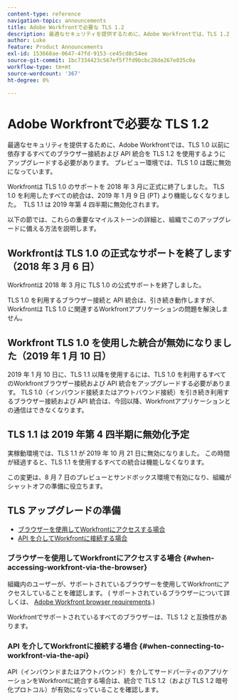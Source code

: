 ```yaml
---
content-type: reference
navigation-topic: announcements
title: Adobe Workfrontで必要な TLS 1.2
description: 最適なセキュリティを提供するために、Adobe Workfrontでは、TLS 1.2 を使用するために、TLS 1.0 以前に依存するすべてのブラウザー接続および API 統合をアップグレードする必要があります。プレビュー環境では、TLS 1.0 は既に無効になっています。
author: Luke
feature: Product Announcements
exl-id: 153668ae-0647-47fd-9153-ce45cd8c54ee
source-git-commit: 1bc7334423c567ef5f7fd9bcbc28de267e035c0a
workflow-type: tm+mt
source-wordcount: '367'
ht-degree: 0%

---
```


# Adobe Workfrontで必要な TLS 1.2

最適なセキュリティを提供するために、Adobe Workfrontでは、TLS 1.0 以前に依存するすべてのブラウザー接続および API 統合を TLS 1.2 を使用するようにアップグレードする必要があります。 プレビュー環境では、TLS 1.0 は既に無効になっています。

Workfrontは TLS 1.0 のサポートを 2018 年 3 月に正式に終了しました。 TLS 1.0 を利用したすべての統合は、2019 年 1 月 9 日 (PT) より機能しなくなりました。  TLS 1.1 は 2019 年第 4 四半期に無効化されます。

以下の節では、これらの重要なマイルストーンの詳細と、組織でこのアップグレードに備える方法を説明します。

## Workfrontは TLS 1.0 の正式なサポートを終了します（2018 年 3 月 6 日）

Workfrontは 2018 年 3 月に TLS 1.0 の公式サポートを終了しました。

TLS 1.0 を利用するブラウザー接続と API 統合は、引き続き動作しますが、Workfrontは TLS 1.0 に関連するWorkfrontアプリケーションの問題を解決しません。

## Workfront TLS 1.0 を使用した統合が無効になりました（2019 年 1 月 10 日）

2019 年 1 月 10 日に、TLS 1.1 以降を使用するには、TLS 1.0 を利用するすべてのWorkfrontブラウザー接続および API 統合をアップグレードする必要があります。 TLS 1.0（インバウンド接続またはアウトバウンド接続）を引き続き利用するブラウザー接続および API 統合は、今回以降、Workfrontアプリケーションとの通信はできなくなります。 

## TLS 1.1 は 2019 年第 4 四半期に無効化予定

実稼動環境では、TLS 1.1 が 2019 年 10 月 21 日に無効になりました。 この時間が経過すると、TLS 1.1 を使用するすべての統合は機能しなくなります。

この変更は、8 月 7 日のプレビューとサンドボックス環境で有効になり、組織がシャットオフの準備に役立ちます。

## TLS アップグレードの準備

* [ブラウザーを使用してWorkfrontにアクセスする場合](#when-accessing-workfront-via-the-browser)
* [API を介してWorkfrontに接続する場合](#when-connecting-to-workfront-via-the-api)

### ブラウザーを使用してWorkfrontにアクセスする場合 {#when-accessing-workfront-via-the-browser}

組織内のユーザーが、サポートされているブラウザーを使用してWorkfrontにアクセスしていることを確認します。 ( サポートされているブラウザーについて詳しくは、 [Adobe Workfront browser requirements](../../../workfront-basics/workfront-browser-requirements.md).)

Workfrontでサポートされているすべてのブラウザーは、TLS 1.2 と互換性があります。

### API を介してWorkfrontに接続する場合 {#when-connecting-to-workfront-via-the-api}

API（インバウンドまたはアウトバウンド）を介してサードパーティのアプリケーションをWorkfrontに統合する場合は、統合で TLS 1.2（および TLS 1.2 暗号化プロトコル）が有効になっていることを確認します。
